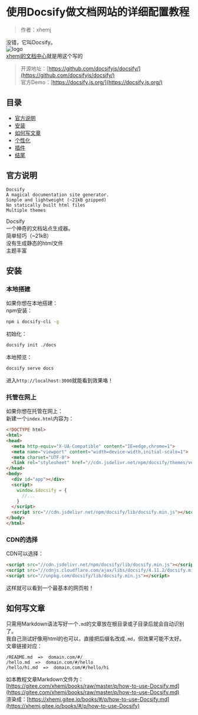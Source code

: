 # 使用Docsify做文档网站的详细配置教程

> 作者：xhemj

没错，它叫Docsify。</br>
![logo](https://docsify.js.org/_media/icon.svg)</br>
[xhemj的文档中心](https://xhemj.gitee.io/books)就是用这个写的</br>
> 开源地址：[https://github.com/docsifyjs/docsify/](https://github.com/docsifyjs/docsify/)</br>
> 官方Demo：[https://docsify.js.org/](https://docsify.js.org/)</br>
## 目录
- [官方说明](#官方说明)
- [安装](#安装)
- [如何写文章](#如何写文章)
- [个性化](#个性化)
- [插件](#插件)
- [结尾](#结尾)
## 官方说明
```text
Docsify
A magical documentation site generator.
Simple and lightweight (~21kB gzipped)
No statically built html files
Multiple themes
```
Docsify</br>
一个神奇的文档站点生成器。</br>
简单轻巧（~21kB）</br>
没有生成静态的html文件</br>
主题丰富</br>
## 安装
### 本地搭建
如果你想在本地搭建：</br>
npm安装：</br>
```bash
npm i docsify-cli -g
```
初始化：</br>
```bash
docsify init ./docs
```
本地预览：</br>
```bash
docsify serve docs
```
进入`http://localhost:3000`就能看到效果咯！</br>
### 托管在网上
如果你想在托管在网上：</br>
新建一个`index.html`内容为：</br>
```html
<!DOCTYPE html>
<html>
<head>
  <meta http-equiv="X-UA-Compatible" content="IE=edge,chrome=1">
  <meta name="viewport" content="width=device-width,initial-scale=1">
  <meta charset="UTF-8">
  <link rel="stylesheet" href="//cdn.jsdelivr.net/npm/docsify/themes/vue.css">
</head>
<body>
  <div id="app"></div>
  <script>
    window.$docsify = {
      //...
    }
  </script>
  <script src="//cdn.jsdelivr.net/npm/docsify/lib/docsify.min.js"></script>
</body>
</html>
```
### CDN的选择
CDN可以选择：</br>
```html
<script src="//cdn.jsdelivr.net/npm/docsify/lib/docsify.min.js"></script>
<script src="//cdnjs.cloudflare.com/ajax/libs/docsify/4.11.2/docsify.min.js"></script>
<script src="//unpkg.com/docsify/lib/docsify.min.js"></script>
```
这样就可以看到一个最基本的网页啦！</br>
## 如何写文章
只需用Markdown语法写好一个`.md`的文章放在根目录或子目录后就会自动识别了。</br>
我自己测试好像用html的也可以，直接把后缀名改成`.md`，但效果可能不太好。</br>
文章链接对应：</br>
```text
/README.md  =>  domain.com/#/
/hello.md  =>  domain.com/#/hello
/hello/hi.md  =>  domain.com/#/hello/hi
```
如本教程文章Markdown文件为：[https://gitee.com/xhemj/books/raw/master/p/how-to-use-Docsify.md](https://gitee.com/xhemj/books/raw/master/p/how-to-use-Docsify.md)</br>
渲染成：[https://xhemj.gitee.io/books/#/p/how-to-use-Docsify.md](https://xhemj.gitee.io/books/#/p/how-to-use-Docsify)</br>